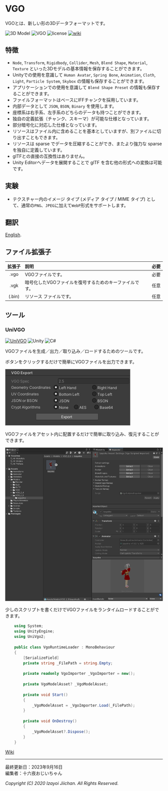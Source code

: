 # VGO

VGOとは、新しい形の3Dデータフォーマットです。

![3D Model](https://img.shields.io/badge/3D%20Model-VGO-B89A13.svg?style=flat)
![VGO](https://img.shields.io/badge/VGO-2.5-8EAC50.svg?style=flat)
![license](https://img.shields.io/github/license/izayoijiichan/VGO)
[![wiki](https://img.shields.io/badge/GitHub-wiki-181717.svg?logo=github&style=flat)](https://github.com/izayoijiichan/VGO/wiki)

## 特徴

- `Node`, `Transform`, `Rigidbody`, `Collider`, `Mesh`, `Blend Shape`, `Material`, `Texture` といった3Dモデルの基本情報を保存することができます。
- Unityでの使用を意識して `Human Avatar`, `Spring Bone`, `Animation`, `Cloth`, `Light`, `Particle System`, `Skybox` の情報も保存することができます。
- アプリケーションでの使用を意識して `Blend Shape Preset` の情報も保存することができます。
- ファイルフォーマットはベースにIFFチャンクを採用しています。
- 内部データとして `JSON`, `BSON`, `Binary` を使用します。
- 座標系は右手系、左手系のどちらのデータも持つことができます。
- 独自の定義拡張（チャンク、スキーマ）が可能な仕様となっています。
- 部分暗号化に対応した仕様となっています。
- リソースはファイル内に含めることを基本としていますが、別ファイルに切り出すこともできます。
- リソースは sparse でデータを圧縮することができ、またより強力な sparse を独自に定義しています。
- glTFとの直接の互換性はありません。
- Unity Editorへデータを展開することで glTF を含む他の形式への変換は可能です。

## 実験

- テクスチャー内のイメージ タイプ (メディア タイプ / MIME タイプ) として、通常の`PNG`、`JPEG`に加えて`WebP`形式をサポートします。

## 翻訳

[English](https://github.com/izayoijiichan/VGO/blob/main/README.md).

## ファイル拡張子

|拡張子|説明|必要|
|:--:|:--|:--:|
|.vgo|VGOファイルです。|必要|
|.vgk|暗号化したVGOファイルを復号するためのキーファイルです。|任意|
|(.bin)|リソース ファイルです。|任意|

## ツール

### UniVGO

[![UniVGO](https://img.shields.io/github/v/release/izayoijiichan/VGO?label=UniVGO)](https://github.com/izayoijiichan/VGO/releases)
![Unity](https://img.shields.io/badge/Unity-2020%7e2023-2196F3.svg?logo=unity&style=flat)
![C#](https://img.shields.io/badge/C%23-8.0%7e9.0-058E0C.svg?logo=csharp&style=flat)

VGOファイルを生成／出力／取り込み／ロードするためのツールです。

ボタンをクリックするだけで簡単にVGOファイルを出力できます。

![image1](https://github.com/izayoijiichan/VGO/blob/main/Documentation~/UniVGO/Images/500_Export.png)

VGOファイルをアセット内に配置するだけで簡単に取り込み、復元することができます。

![image2](https://github.com/izayoijiichan/VGO/blob/main/Documentation~/UniVGO/Images/620_Import.png)

少しのスクリプトを書くだけでVGOファイルをランタイムロードすることができます。


~~~csharp
    using System;
    using UnityEngine;
    using UniVgo2;

    public class VgoRuntimeLoader : MonoBehaviour
    {
        [SerializeField]
        private string _FilePath = string.Empty;

        private readonly VgoImporter _VgoImporter = new();

        private VgoModelAsset? _VgoModelAsset;

        private void Start()
        {
            _VgoModelAsset = _VgoImporter.Load(_FilePath);
        }

        private void OnDestroy()
        {
            _VgoModelAsset?.Dispose();
        }
    }
~~~

[Wiki](https://github.com/izayoijiichan/VGO/wiki)

___
最終更新日：2023年9月16日  
編集者：十六夜おじいちゃん

*Copyright (C) 2020 Izayoi Jiichan. All Rights Reserved.*
